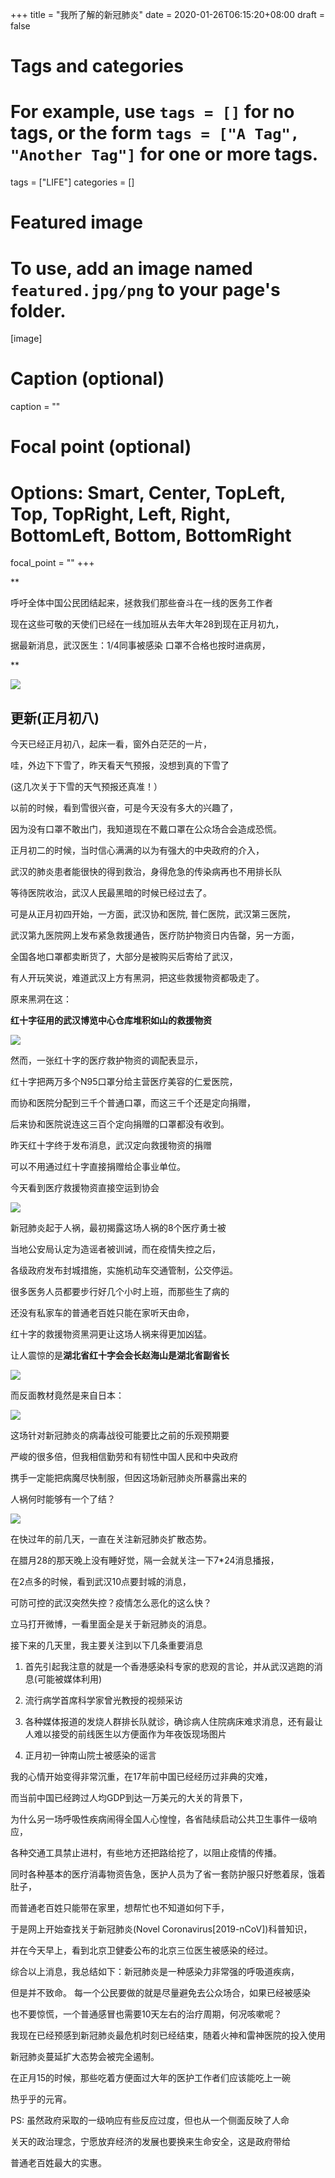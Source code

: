 +++
title = "我所了解的新冠肺炎"
date = 2020-01-26T06:15:20+08:00
draft = false

# Tags and categories
# For example, use `tags = []` for no tags, or the form `tags = ["A Tag", "Another Tag"]` for one or more tags.
tags = ["LIFE"]
categories = []

# Featured image
# To use, add an image named `featured.jpg/png` to your page's folder. 
[image]
  # Caption (optional)
  caption = ""

  # Focal point (optional)
  # Options: Smart, Center, TopLeft, Top, TopRight, Left, Right, BottomLeft, Bottom, BottomRight
  focal_point = ""
+++

**

呼吁全体中国公民团结起来，拯救我们那些奋斗在一线的医务工作者

现在这些可敬的天使们已经在一线加班从去年大年28到现在正月初九，

据最新消息，武汉医生：1/4同事被感染 口罩不合格也按时进病房，

**

![](/img/post/ncov-nurse.png)


## 更新(正月初八)

今天已经正月初八，起床一看，窗外白茫茫的一片，

哇，外边下下雪了，昨天看天气预报，没想到真的下雪了

(这几次关于下雪的天气预报还真准！）

以前的时候，看到雪很兴奋，可是今天没有多大的兴趣了，

因为没有口罩不敢出门，我知道现在不戴口罩在公众场合会造成恐慌。

正月初二的时候，当时信心满满的以为有强大的中央政府的介入，

武汉的肺炎患者能很快的得到救治，身得危急的传染病再也不用排长队

等待医院收治，武汉人民最黑暗的时候已经过去了。

可是从正月初四开始，一方面，武汉协和医院, 普仁医院，武汉第三医院，

武汉第九医院网上发布紧急救援通告，医疗防护物资日内告罄，另一方面，

全国各地口罩都卖断货了，大部分是被购买后寄给了武汉，

有人开玩笑说，难道武汉上方有黑洞，把这些救援物资都吸走了。

原来黑洞在这：

**红十字征用的武汉博览中心仓库堆积如山的救援物资**

![](/img/post/xiao-fang.png)

然而，一张红十字的医疗救护物资的调配表显示，

红十字把两万多个N95口罩分给主营医疗美容的仁爱医院，

而协和医院分配到三千个普通口罩，而这三千个还是定向捐赠，

后来协和医院说连这三百个定向捐赠的口罩都没有收到。

昨天红十字终于发布消息，武汉定向救援物资的捐赠

可以不用通过红十字直接捐赠给企事业单位。

今天看到医疗救援物资直接空运到协会

![](/img/post/help-ncov.png)

新冠肺炎起于人祸，最初揭露这场人祸的8个医疗勇士被

当地公安局认定为造谣者被训诫，而在疫情失控之后，

各级政府发布封城措施，实施机动车交通管制，公交停运。

很多医务人员都要步行好几个小时上班，而那些生了病的

还没有私家车的普通老百姓只能在家听天由命，

红十字的救援物资黑洞更让这场人祸来得更加凶猛。

让人震惊的是**湖北省红十字会会长赵海山是湖北省副省长**

![](/img/post/red-cross.png)

而反面教材竟然是来自日本：

![](/img/post/ncov-japan.png)



这场针对新冠肺炎的病毒战役可能要比之前的乐观预期要

严峻的很多倍，但我相信勤劳和有韧性中国人民和中央政府

携手一定能把病魔尽快制服，但因这场新冠肺炎所暴露出来的

人祸何时能够有一个了结？




![](/img/post/coronavirus-crisis-is-over.jpg)

在快过年的前几天，一直在关注新冠肺炎扩散态势。

在腊月28的那天晚上没有睡好觉，隔一会就关注一下7*24消息播报，

在2点多的时候，看到武汉10点要封城的消息，

可防可控的武汉突然失控？疫情怎么恶化的这么快？

立马打开微博，一看里面全是关于新冠肺炎的消息。

接下来的几天里，我主要关注到以下几条重要消息

1. 首先引起我注意的就是一个香港感染科专家的悲观的言论，并从武汉逃跑的消息(可能被媒体利用)

2. 流行病学首席科学家曾光教授的视频采访

3. 各种媒体报道的发烧人群排长队就诊，确诊病人住院病床难求消息，还有最让人难以接受的前线医生以方便面作为年夜饭现场图片

4. 正月初一钟南山院士被感染的谣言

我的心情开始变得非常沉重，在17年前中国已经经历过非典的灾难，

而当前中国已经跨过人均GDP到达一万美元的大关的背景下，

为什么另一场呼吸性疾病闹得全国人心惶惶，各省陆续启动公共卫生事件一级响应，

各种交通工具禁止进村，有些地方还把路给挖了，以阻止疫情的传播。

同时各种基本的医疗消毒物资告急，医护人员为了省一套防护服只好憋着尿，饿着肚子，

而普通老百姓只能带在家里，想帮忙也不知道如何下手，

于是网上开始查找关于新冠肺炎(Novel Coronavirus[2019-nCoV])科普知识，

并在今天早上，看到北京卫健委公布的北京三位医生被感染的经过。

综合以上消息，我总结如下：新冠肺炎是一种感染力非常强的呼吸道疾病，

但是并不致命。 每一个公民要做的就是尽量避免去公众场合，如果已经被感染

也不要惊慌，一个普通感冒也需要10天左右的治疗周期，何况咳嗽呢？

我现在已经预感到新冠肺炎最危机时刻已经结束，随着火神和雷神医院的投入使用

新冠肺炎蔓延扩大态势会被完全遏制。

在正月15的时候，那些吃着方便面过大年的医护工作者们应该能吃上一碗

热乎乎的元宵。

PS: 虽然政府采取的一级响应有些反应过度，但也从一个侧面反映了人命

关天的政治理念，宁愿放弃经济的发展也要换来生命安全，这是政府带给

普通老百姓最大的实惠。

